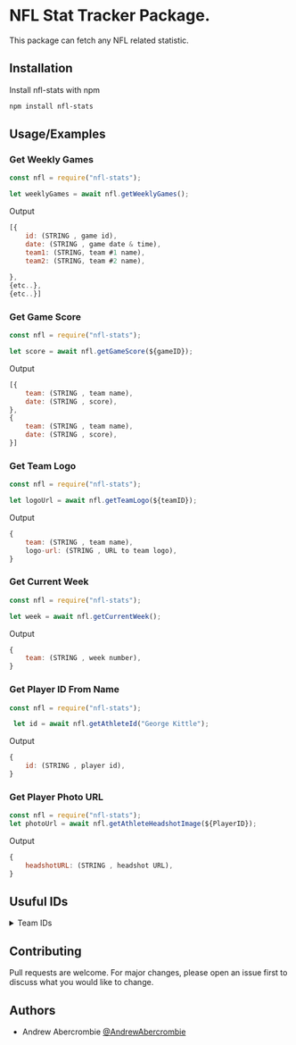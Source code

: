 # NFL Stat Tracker Package.

This package can fetch any NFL related statistic.




## Installation

Install nfl-stats with npm

```bash
npm install nfl-stats
```
    
## Usage/Examples


### Get Weekly Games
```javascript
const nfl = require("nfl-stats");

let weeklyGames = await nfl.getWeeklyGames();
```

Output

```javascript
[{
    id: (STRING , game id),
    date: (STRING , game date & time),
    team1: (STRING, team #1 name),
    team2: (STRING, team #2 name),
    
}, 
{etc..}, 
{etc..}]
```


### Get Game Score
```javascript
const nfl = require("nfl-stats");

let score = await nfl.getGameScore(${gameID});
```

Output

```javascript
[{
    team: (STRING , team name),
    date: (STRING , score),
},
{
    team: (STRING , team name),
    date: (STRING , score),
}]
```


### Get Team Logo
```javascript
const nfl = require("nfl-stats");

let logoUrl = await nfl.getTeamLogo(${teamID});
```

Output

```javascript
{
    team: (STRING , team name),
    logo-url: (STRING , URL to team logo),
}
```

### Get Current Week
```javascript
const nfl = require("nfl-stats");

let week = await nfl.getCurrentWeek();
```

Output

```javascript
{
    team: (STRING , week number),
}
```

### Get Player ID From Name
```javascript
const nfl = require("nfl-stats");

 let id = await nfl.getAthleteId("George Kittle");
```

Output

```javascript
{
    id: (STRING , player id),
}
```

### Get Player Photo URL
```javascript
const nfl = require("nfl-stats");
let photoUrl = await nfl.getAthleteHeadshotImage(${PlayerID});
```

Output

```javascript
{
    headshotURL: (STRING , headshot URL),
}
```

## Usuful IDs
<details>
  <summary>Team IDs</summary>
  
| Team Name             	| Team ID 	|
|-----------------------	|---------	|
| Atlanta Falcons       	| 1       	|
| Buffalo Bills         	| 2       	|
| Chicago Bears         	| 3       	|
| Cincinnati Bengals    	| 4       	|
| Cleveland Browns      	| 5       	|
| Dallas Cowboys        	| 6       	|
| Denver Broncos        	| 7       	|
| Detroit Lions         	| 8       	|
| Green Bay Packers     	| 9       	|
| Tennessee Titans      	| 10      	|
| Indianapolis Colts    	| 11      	|
| Kansas City Chiefs    	| 12      	|
| Las Vegas Raiders     	| 13      	|
| Los Angeles Rams      	| 14      	|
| Miami Dolphins        	| 15      	|
| Minnesota Vikings     	| 16      	|
| New England Patriots  	| 17      	|
| New Orleans Saints    	| 18      	|
| New York Giants       	| 19      	|
| New York Jets         	| 20      	|
| Philadelphia Eagles   	| 21      	|
| Arizona Cardinals     	| 22      	|
| Pittsburgh Steelers   	| 23      	|
| Los Angeles Chargers  	| 24      	|
| San Francisco 49ers   	| 25      	|
| Seattle Seahawks      	| 26      	|
| Tampa Bay Buccaneers  	| 27      	|
| Washington Commanders 	| 28      	|
| Carolina Panthers     	| 29      	|
| Jacksonville Jaguars  	| 30      	|
| Baltimore Ravens      	| 33      	|
| Houston Texans        	| 34      	|

 
</details>

## Contributing

Pull requests are welcome. For major changes, please open an issue first to discuss what you would like to change.


## Authors

- Andrew Abercrombie [@AndrewAbercrombie](https://www.github.com/AndrewAbercrombie)


